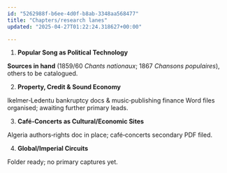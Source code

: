 ```yaml
---
id: "5262988f-b6ee-4d0f-b8ab-3348aa568477"
title: "Chapters/research lanes"
updated: "2025-04-27T01:22:24.318627+00:00"

---
```

<ol><li><p><strong>Popular Song as Political Technology</strong></p></li></ol><p><strong>Sources in hand</strong> (1859/60 <em>Chants nationaux</em>; 1867 <em>Chansons populaires</em>), others to be catalogued.</p><ol start="2"><li><p><strong>Property, Credit &amp; Sound Economy</strong></p></li></ol><p>Ikelmer‑Ledentu bankruptcy docs &amp; music‑publishing finance Word files organised; awaiting further primary leads.</p><ol start="3"><li><p><strong>Café‑Concerts as Cultural/Economic Sites</strong></p></li></ol><p>Algeria authors‑rights doc in place; café‑concerts secondary PDF filed.</p><ol start="4"><li><p><strong>Global/Imperial Circuits</strong></p></li></ol><p>Folder ready; no primary captures yet.</p>